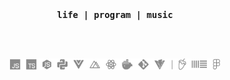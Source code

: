 <br />
<br />
<p align="center">
  <samp>
    <strong>
      life |
      program |
      music
    </strong>
  </samp>
</p>
<br />
<br />

<p align="center">
  <img height="18" src="/assets/skills.png" />
</p>



